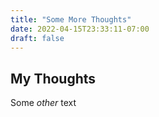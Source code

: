 ```yaml
---
title: "Some More Thoughts"
date: 2022-04-15T23:33:11-07:00
draft: false
---
```


<!-- Some thoughts

*thoughts*

**thoughts**

# Big Heading

some text

## Kinda Big Heading

### Smaller Heading

> Here's a quote. -->

## My Thoughts

Some *other* text